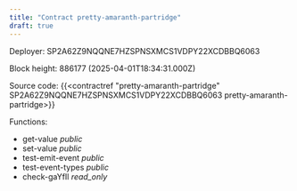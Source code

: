 ```yaml
---
title: "Contract pretty-amaranth-partridge"
draft: true
---
```

Deployer: SP2A62Z9NQQNE7HZSPNSXMCS1VDPY22XCDBBQ6063


 



Block height: 886177 (2025-04-01T18:34:31.000Z)

Source code: {{<contractref "pretty-amaranth-partridge" SP2A62Z9NQQNE7HZSPNSXMCS1VDPY22XCDBBQ6063 pretty-amaranth-partridge>}}

Functions:

* get-value _public_
* set-value _public_
* test-emit-event _public_
* test-event-types _public_
* check-gaYfIl _read_only_
